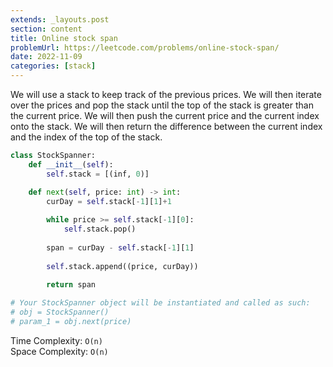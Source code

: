 ```yaml
---
extends: _layouts.post
section: content
title: Online stock span
problemUrl: https://leetcode.com/problems/online-stock-span/
date: 2022-11-09
categories: [stack]
---
```


We will use a stack to keep track of the previous prices. We will then iterate over the prices and pop the stack until the top of the stack is greater than the current price. We will then push the current price and the current index onto the stack. We will then return the difference between the current index and the index of the top of the stack.

```python
class StockSpanner:
    def __init__(self):
        self.stack = [(inf, 0)]

    def next(self, price: int) -> int:
        curDay = self.stack[-1][1]+1
        
        while price >= self.stack[-1][0]:
            self.stack.pop()
            
        span = curDay - self.stack[-1][1]
        
        self.stack.append((price, curDay))
        
        return span

# Your StockSpanner object will be instantiated and called as such:
# obj = StockSpanner()
# param_1 = obj.next(price)
```

Time Complexity: `O(n)` <br/>
Space Complexity: `O(n)`